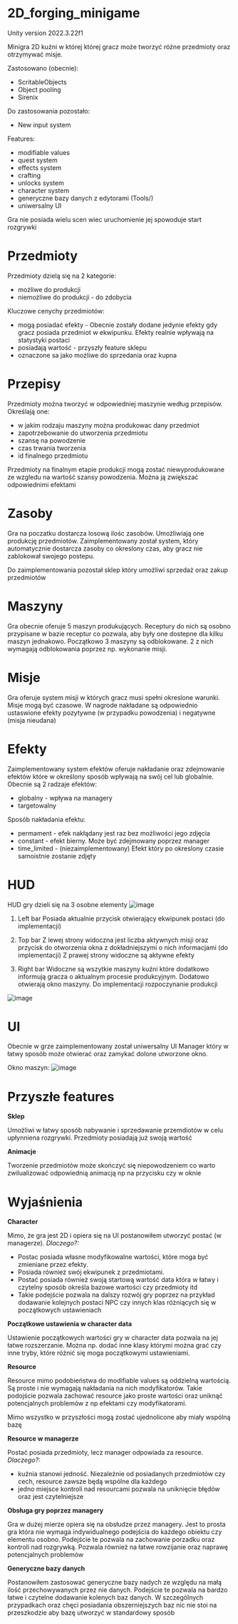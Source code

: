 # 2D_forging_minigame

Unity version 2022.3.22f1

Minigra 2D kuźni w której której gracz może tworzyć różne przedmioty oraz otrzymywać misje.

Zastosowano (obecnie):
 - ScritableObjects
 - Object pooling
 - Sirenix

Do zastosowania pozostało:
 - New input system

Features:
 - modifiable values
 - quest system
 - effects system
 - crafting
 - unlocks system
 - character system
 - generyczne bazy danych z edytorami (Tools/)
 - uniwersalny UI

Gra nie posiada wielu scen wiec uruchomienie jej spowoduje start rozgrywki

# Przedmioty
Przedmioty dzielą się na 2 kategorie:
 - możliwe do produkcji
 - niemożliwe do produkcji - do zdobycia

Kluczowe cenychy przedmiotów:
 - mogą posiadać efekty - Obecnie zostały dodane jedynie efekty gdy gracz posiada przedmiot w ekwipunku. Efekty realnie wpływają na statystyki postaci
 - posiadają wartość - przyszły feature sklepu
 - oznaczone sa jako możliwe do sprzedania oraz kupna

# Przepisy
Przedmioty można tworzyć w odpowiedniej maszynie według przepisów.
Określają one:
 - w jakim rodzaju maszyny można produkowac dany przedmiot
 - zapotrzebowanie do utworzenia przedmiotu
 - szansę na powodzenie
 - czas trwania tworzenia
 - id finalnego przedmiotu

Przedmioty na finalnym etapie produkcji mogą zostać niewyprodukowane ze wzgledu na wartość szansy powodzenia.
Można ją zwiększać odpowiednimi efektami

# Zasoby
Gra na poczatku dostarcza losową ilośc zasobów. Umożliwiają one produkcję przedmiotów.
Zaimplementowany został system, który automatycznie dostarcza zasoby co okreslony czas, aby gracz nie zablokował swojego postepu.

Do zaimplementowania pozostał sklep który umożliwi sprzedaż oraz zakup przedmiotów

# Maszyny
Gra obecnie oferuje 5 maszyn produkujących. Receptury do nich są osobno przypisane w bazie receptur co pozwala, aby były one dostepne dla kilku maszyn jednakowo.
Początkowo 3 maszyny są odblokowane. 2 z nich wymagają odblokowania poprzez np. wykonanie misji.

# Misje
Gra oferuje system misji w których gracz musi spełni okreslone warunki. Misje mogą być czasowe.
W nagrode nakładane są odpowiednio ustaswione efekty pozytywne (w przypadku powodzenia) i negatywne (misja nieudana)

# Efekty
Zaimplementowany system efektów oferuje nakładanie oraz zdejmowanie efektów które w określony sposób wpływają na swój cel lub globalnie.
Obecnie są 2 radzaje efektów:
 - globalny - wpływa na managery
 - targetowalny

Sposób nakładania efektu:
 - permament - efek nakłądany jest raz bez możliwości jego zdjęcia
 - constant - efekt bierny. Może być zdejmowany poprzez manager
 - time_limited - (niezaimplementowany) Efekt który po okreslony czasie samoistnie zostanie zdjęty

# HUD
HUD gry dzieli się na 3 osobne elementy
![image](https://github.com/user-attachments/assets/e683e386-abfe-4253-8552-76dde341ff7a)

1. Left bar
Posiada aktualnie przycisk otwierający ekwipunek postaci (do implementacji)

2. Top bar
Z lewej strony widoczna jest liczba aktywnych misji oraz przycisk do otworzenia okna z dokładniejszymi o nich informacjami (do implementacji)
Z prawej strony widoczne są aktywne efekty

3. Right bar
Widoczne są wszytkie maszyny kuźni które dodatkowo informują gracza o aktualnym procesie produkcyjnym. Dodatowo otwierają okno maszyny. 
Do implementacji rozpoczynanie produkcji

![image](https://github.com/user-attachments/assets/dd6a59ce-64af-47fb-9a05-3372ff144bd0)

# UI
Obecnie w grze zaimplementowany został uniwersalny UI Manager który w łatwy sposób może otwierać oraz zamykać dolone utworzone okno.

Okno maszyn:
![image](https://github.com/user-attachments/assets/612340b8-7ffb-4cd6-9af7-29392acc6e65)

# Przyszłe features
**Sklep**

Umożliwi w łatwy sposób nabywanie i sprzedawanie przemdiotów w celu upłynniena rozgrywki. Przedmioty posiadają już swoją wartość


**Animacje**

Tworzenie przedmiotów może skończyć się niepowodzeniem co warto zwilualizować odpowiednią animacją np na przycisku czy w oknie

# Wyjaśnienia
**Character**

Mimo, że gra jest 2D i opiera się na UI postanowiłem utworzyć postać (w managerze).
_Dlaczego?:_
 - Postac posiada własne modyfikowalne wartości, które moga być zmieniane przez efekty. 
 - Posiada również swój ekwipunek z przedmiotami.
 - Postać posiada również swoją startową wartość data która w łatwy i czytelny sposób określa bazowe wartości czy przedmioty itd
 - Takie podejście pozwala na dalszy rozwój gry poprzez na przykład dodawanie kolejnych postaci NPC czy innych klas różniących się w początkowych ustawieniach


**Początkowe ustawienia w character data**

Ustawienie początkowych wartości gry w character data pozwala na jej łatwe rozszerzanie.
Można np. dodać inne klasy którymi można grać czy inne tryby, które różnić się moga początkowymi ustawieniami.


**Resource**

Resource mimo podobieństwa do modifiable values są oddzielną wartością. Są proste i nie wymagają nakładania na nich modyfikatorów.
Takie podojście pozwala zachować resource jako proste wartości oraz uniknąć potencjalnych problemów z np efektami czy modyfikatorami.

Mimo wszystko w przyszłości mogą zostać ujednolicone aby miały wspólną bazę


**Resource w managerze**

Postać posiada przedmioty, lecz manager odpowiada za resource.
_Dlaczego?:_
- kuźnia stanowi jedność. Niezależnie od posiadanych przedmiotów czy cech, resource zawsze będą wspólne dla każdego
- jedno miejsce kontroli nad resourcami pozwala na uniknięcie błędów oraz jest czytelniejsze


**Obsługa gry poprzez managery**

Gra w dużej mierze opiera się na obsłudze przez managery. Jest to prosta gra która nie wymaga indywidualnego podejścia do każdego obiektu czy elementu osobno.
Podejście te pozwala na zachowanie porzadku oraz kontroli nad rozgrywką. Pozwala również na łatwe rowzijanie oraz naprawę potencjalnych problemów


**Generyczne bazy danych**

Postanowiłem zastosować generyczne bazy nadych ze względu na małą ilość przechowywanych przez nie danych.
Podejście te pozwala na bardzo łatwe i czytelne dodawanie kolenych baz danych.
W szczególnych przypadkach oraz chęci posiadania obszerniejszych baz nic nie stoi na przeszkodzie aby bazę utworzyć w standardowy sposób
